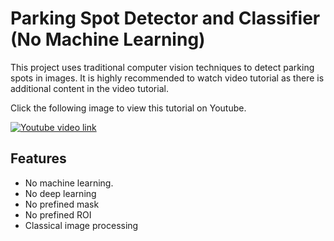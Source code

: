 # Parking Spot Detector and Classifier (No Machine Learning)
This project uses traditional computer vision techniques to detect parking spots in images. 
It is highly recommended to watch video tutorial as there is additional content in the video tutorial.

Click the following image to view this tutorial on Youtube.

[![Youtube video link](https://i.ytimg.com/vi/bBKXGIBTMmk/hqdefault.jpg)](//youtu.be/bBKXGIBTMmk "Youtube Video")

## Features
- No machine learning.
- No deep learning
- No prefined mask
- No prefined ROI
- Classical image processing

